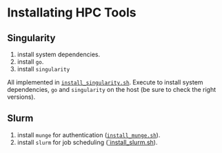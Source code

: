 # Installating HPC Tools

## Singularity
1. install system dependencies.
2. install `go`.
3. install `singularity`

All implemented in [`install_singularity.sh`](./src/install/install_singularity.sh). Execute to install system dependencies, `go` and `singularity` on the host (be sure to check the right versions).

## Slurm
1. install `munge` for authentication ([`install_munge.sh`](./src/install/install_munge.sh)).
2. install `slurm` for job scheduling ([`install_slurm.sh](.src/install/install_slurm.sh)).